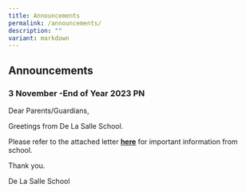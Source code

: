 ```yaml
---
title: Announcements
permalink: /announcements/
description: ""
variant: markdown
---
```

## Announcements


### 3 November -End of Year 2023 PN


Dear Parents/Guardians,
  
Greetings from De La Salle School. 

Please refer to the attached letter [**here**](/files/3%20nov%202023%20eoy%20pn.pdf) for important information from school. 

Thank you.
  

De La Salle School